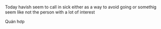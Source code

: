 Today havish seem to call in sick either as a way to avoid going or somethig seem like not the person with a lot of interest 

Quán hơp